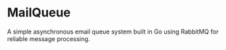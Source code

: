 # MailQueue
A simple asynchronous email queue system built in Go using RabbitMQ for reliable message processing.
